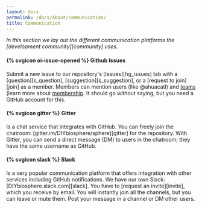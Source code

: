 ```yaml
---
layout: docs
permalink: /docs/about/communication/
title: Communication
---
```


_In this section we lay out the different communication platforms the [development community][community] uses._



#### {% svgicon oi-issue-opened %} Github Issues
Submit a new issue to our repository's [Issues][hg_issues] tab with a [question][s_question], [suggestion][s_suggestion], or a [request to join][join] as a member. Members can mention users (like @ahuacatl) and [teams](#teams) (learn more about [membership](#members). It should go without saying, but you need a GitHub account for this.

#### {% svgicon gitter %} Gitter
Is a chat service that integrates with GitHub. You can freely join the chatroom: [gitter.im/DIYbiosphere/sphere][gitter] for the repository. With Gitter, you can send a direct message (DM) to users in the chatroom; they have the same username as GitHub.

#### {% svgicon slack %} Slack
Is a very popular communication platform that offers integration with other services including GitHub notifications. We have our own Slack: [DIYbiosphere.slack.com][slack]. You have to [request an invite][invite], which you receive by email. You will instantly join all the channels, but you can leave or mute them.  Post your message in a channel or DM other users.
